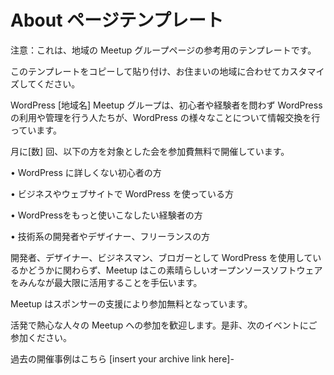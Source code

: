 <!--# About Page-->
# About ページテンプレート

<!--Alert: This is a template that may inspire the text for your local meetup group page.-->
注意：これは、地域の Meetup グループページの参考用のテンプレートです。

<!--Feel free to copy and paste this template and customize it for your area.-->
このテンプレートをコピーして貼り付け、お住まいの地域に合わせてカスタマイズしてください。

<!--The WordPress \[your-town\] Meetup Group is for any WordPress user – new or experienced – who wants to learn more about WordPress, network with other users and developers, and discuss all things WordPress.-->
WordPress \[地域名\] Meetup グループは、初心者や経験者を問わず WordPress の利用や管理を行う人たちが、WordPress の様々なことについて情報交換を行っています。

<!--We host \[number\] free meetups a month that address topics aimed at:-->
月に\[数\] 回、以下の方を対象とした会を参加費無料で開催しています。

<!--• Beginners or people who are not familiar with WordPress-->
• WordPress に詳しくない初心者の方

<!--• People using WordPress for their business and websites-->
• ビジネスやウェブサイトで WordPress を使っている方

<!--• More experienced users who want to do more with WordPress-->
• WordPressをもっと使いこなしたい経験者の方

<!--• Technical-minded developers, designers, and freelancers-->
• 技術系の開発者やデザイナー、フリーランスの方


<!--Regardless of whether you use WordPress as a developer, designer, business or blogger, our Meetups are sure to help you get the most out of this amazing open source software.-->
開発者、デザイナー、ビジネスマン、ブロガーとして WordPress を使用しているかどうかに関わらず、Meetup はこの素晴らしいオープンソースソフトウェアをみんなが最大限に活用することを手伝います。

<!--Our Meetups are free to attend. This is all thanks to our incredible sponsors.-->
Meetup はスポンサーの支援により参加無料となっています。

<!--We would love for you to be a part of our welcoming, active and enthusiastic group. Please join us and come to the next event!-->
活発で熱心な人々の Meetup への参加を歓迎します。是非、次のイベントにご参加ください。

<!--Check out our presentation archive – \[insert your archive link here\]-->
過去の開催事例はこちら \[insert your archive link here\]-

<!--Or read up more about our User or Developer events and get more details about our Code of Conduct on our About Pages.
運用や開発に関するイベントについては、このページにある行動規範について参照ください。
